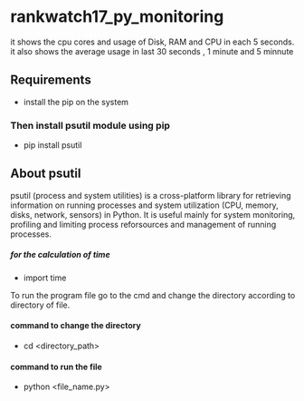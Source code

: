 # rankwatch17_py_monitoring
it shows the cpu cores and usage of Disk, RAM and CPU in each 5 seconds. it also shows the average usage in last 30 seconds , 1 minute and 5 minnute
## Requirements
* install the pip on the system 
### Then install psutil module using pip
* pip install psutil
## About psutil
psutil (process and system utilities) is a cross-platform library for retrieving information on running processes and system utilization (CPU, memory, disks, network, sensors) in Python. It is useful mainly for system monitoring, profiling and limiting process reforsources and management of running processes.
##### for the calculation of time
* import time

To run the program file go to the cmd and change the directory according to directory of file. 
#### command to change the directory
* cd <directory_path>
#### command to run the file
* python <file_name.py> 


